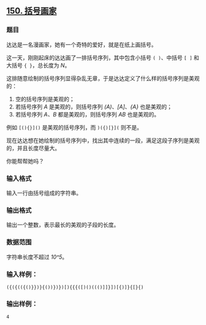 ## [150. 括号画家](https://www.acwing.com/problem/content/152/)

### 题目

达达是一名漫画家，她有一个奇特的爱好，就是在纸上画括号。

这一天，刚刚起床的达达画了一排括号序列，其中包含小括号 `( )`、中括号 `[ ]` 和大括号 `{ }`，总长度为 *N*。

这排随意绘制的括号序列显得杂乱无章，于是达达定义了什么样的括号序列是美观的：

1. 空的括号序列是美观的；
2. 若括号序列 *A* 是美观的，则括号序列 *(A)*、*[A]*、*{A}* 也是美观的；
3. 若括号序列 *A、B* 都是美观的，则括号序列 *AB* 也是美观的。

例如 `[(){}]()` 是美观的括号序列，而 `)({)[}](` 则不是。

现在达达想在她绘制的括号序列中，找出其中连续的一段，满足这段子序列是美观的，并且长度尽量大。

你能帮帮她吗？

### 输入格式

输入一行由括号组成的字符串。

### 输出格式

输出一个整数，表示最长的美观的子段的长度。

### 数据范围

字符串长度不超过 *10^5*。

### 输入样例：

```
({({(({()}})}{())})})[){{{([)()((()]]}])[{)]}{[}{)
```

### 输出样例：

```
4
```
